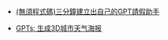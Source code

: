 

* [(無須程式碼)三分鐘建立出自己的GPT請假助手](https://studyhost.blogspot.com/2023/11/gpt.html)

* [GPTs: 生成3D城市天气海报](https://chat.openai.com/g/g-aTdwKcgsE-cityweatherart)
